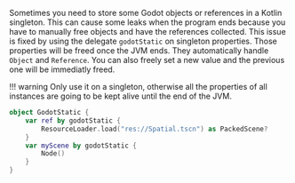 Sometimes you need to store some Godot objects or references in a Kotlin singleton. This can cause some leaks when the program ends because you have to manually free objects and have the references collected. 
This issue is fixed by using the delegate `godotStatic` on singleton properties. Those properties will be freed once the JVM ends. They automatically handle `Object` and `Reference`. You can also freely set a new value and the previous one will be immediatly freed.

!!! warning
	Only use it on a singleton, otherwise all the properties of all instances are going to be kept alive until the end of the JVM.

```kotlin
object GodotStatic {
    var ref by godotStatic {
        ResourceLoader.load("res://Spatial.tscn") as PackedScene?
    }
    var myScene by godotStatic {
        Node()
    }
}
```

